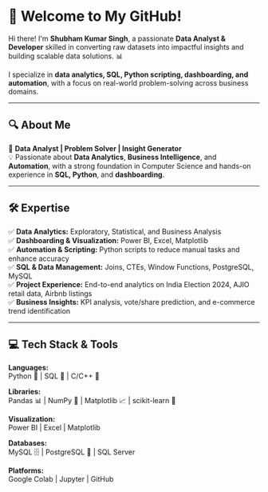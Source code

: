 # 🚀 Welcome to My GitHub!

Hi there! I'm **Shubham Kumar Singh**, a passionate **Data Analyst & Developer** skilled in converting raw datasets into impactful insights and building scalable data solutions. 📊

I specialize in **data analytics, SQL, Python scripting, dashboarding, and automation**, with a focus on real-world problem-solving across business domains.

---

## 🔍 About Me

🎯 **Data Analyst | Problem Solver | Insight Generator**  
💡 Passionate about **Data Analytics**, **Business Intelligence**, and **Automation**, with a strong foundation in Computer Science and hands-on experience in **SQL, Python**, and **dashboarding**.

---

## 🛠 Expertise

✅ **Data Analytics:** Exploratory, Statistical, and Business Analysis  
✅ **Dashboarding & Visualization:** Power BI, Excel, Matplotlib  
✅ **Automation & Scripting:** Python scripts to reduce manual tasks and enhance accuracy  
✅ **SQL & Data Management:** Joins, CTEs, Window Functions, PostgreSQL, MySQL  
✅ **Project Experience:** End-to-end analytics on India Election 2024, AJIO retail data, Airbnb listings  
✅ **Business Insights:** KPI analysis, vote/share prediction, and e-commerce trend identification

---

## 💻 Tech Stack & Tools

**Languages:**  
Python 🐍 | SQL 🔴 | C/C++ 🔵

**Libraries:**  
Pandas 📊 | NumPy 🔢 | Matplotlib 📈 | scikit-learn 🤖

**Visualization:**  
Power BI | Excel | Matplotlib

**Databases:**  
MySQL 🗄️ | PostgreSQL 🐘 | SQL Server

**Platforms:**  
Google Colab | Jupyter | GitHub
